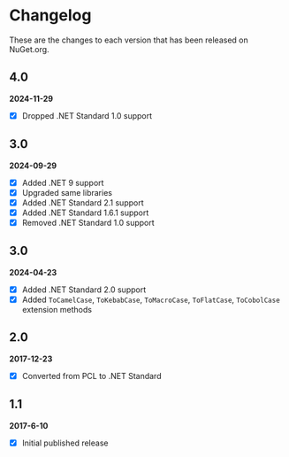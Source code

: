 # Changelog

These are the changes to each version that has been released
on NuGet.org.

## 4.0
**2024-11-29**
- [x] Dropped .NET Standard 1.0 support

## 3.0
**2024-09-29**

- [x] Added .NET 9 support
- [x] Upgraded same libraries
- [x] Added .NET Standard 2.1 support
- [x] Added .NET Standard 1.6.1 support
- [x] Removed .NET Standard 1.0 support

## 3.0
**2024-04-23**

- [x] Added .NET Standard 2.0 support
- [x] Added `ToCamelCase`, `ToKebabCase`, `ToMacroCase`, `ToFlatCase`, `ToCobolCase` extension methods

## 2.0

**2017-12-23**

- [x] Converted from PCL to .NET Standard

## 1.1

**2017-6-10**

- [x] Initial published release



 
 